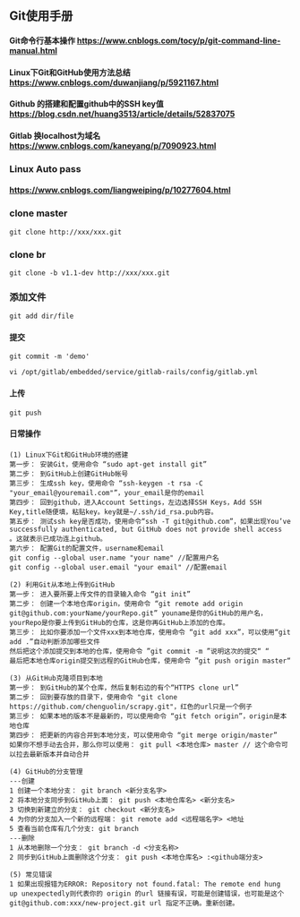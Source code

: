 
## Git使用手册

#### Git命令行基本操作 https://www.cnblogs.com/tocy/p/git-command-line-manual.html
#### Linux下Git和GitHub使用方法总结 https://www.cnblogs.com/duwanjiang/p/5921167.html
#### Github 的搭建和配置github中的SSH key值 https://blog.csdn.net/huang3513/article/details/52837075
#### Gitlab 换localhost为域名 https://www.cnblogs.com/kaneyang/p/7090923.html

### Linux Auto pass
#### https://www.cnblogs.com/liangweiping/p/10277604.html

### clone master
`git clone http://xxx/xxx.git`

### clone br
`git clone -b v1.1-dev http://xxx/xxx.git`

### 添加文件
`git add dir/file`

#### 提交
`git commit -m 'demo'`

`vi /opt/gitlab/embedded/service/gitlab-rails/config/gitlab.yml`

#### 上传
`git push`

#### 日常操作
```
(1) Linux下Git和GitHub环境的搭建
第一步： 安装Git，使用命令 “sudo apt-get install git”
第二步： 到GitHub上创建GitHub帐号
第三步： 生成ssh key，使用命令 “ssh-keygen -t rsa -C "your_email@youremail.com"”，your_email是你的email
第四步： 回到github，进入Account Settings，左边选择SSH Keys，Add SSH Key,title随便填，粘贴key。key就是~/.ssh/id_rsa.pub内容。
第五步： 测试ssh key是否成功，使用命令“ssh -T git@github.com”，如果出现You’ve successfully authenticated, but GitHub does not provide shell access 。这就表示已成功连上github。
第六步： 配置Git的配置文件，username和email
git config --global user.name "your name" //配置用户名
git config --global user.email "your email" //配置email

(2) 利用Git从本地上传到GitHub
第一步： 进入要所要上传文件的目录输入命令 “git init”
第二步： 创建一个本地仓库origin，使用命令 “git remote add origin git@github.com:yourName/yourRepo.git” youname是你的GitHub的用户名，yourRepo是你要上传到GitHub的仓库，这是你再GitHub上添加的仓库。
第三步： 比如你要添加一个文件xxx到本地仓库，使用命令 “git add xxx”，可以使用“git add .”自动判断添加哪些文件
然后把这个添加提交到本地的仓库，使用命令 ”git commit -m ”说明这次的提交“ “
最后把本地仓库origin提交到远程的GitHub仓库，使用命令 ”git push origin master“

(3) 从GitHub克隆项目到本地
第一步： 到GitHub的某个仓库，然后复制右边的有个“HTTPS clone url”
第二步： 回到要存放的目录下，使用命令 "git clone https://github.com/chenguolin/scrapy.git"，红色的url只是一个例子
第三步： 如果本地的版本不是最新的，可以使用命令 “git fetch origin”，origin是本地仓库
第四步： 把更新的内容合并到本地分支，可以使用命令 “git merge origin/master”
如果你不想手动去合并，那么你可以使用： git pull <本地仓库> master // 这个命令可以拉去最新版本并自动合并

(4) GitHub的分支管理
---创建
1 创建一个本地分支： git branch <新分支名字>
2 将本地分支同步到GitHub上面： git push <本地仓库名> <新分支名>
3 切换到新建立的分支： git checkout <新分支名>
4 为你的分支加入一个新的远程端： git remote add <远程端名字> <地址
5 查看当前仓库有几个分支: git branch
---删除
1 从本地删除一个分支： git branch -d <分支名称>
2 同步到GitHub上面删除这个分支： git push <本地仓库名> :<github端分支>

(5) 常见错误
1 如果出现报错为ERROR: Repository not found.fatal: The remote end hung up unexpectedly则代表你的 origin 的url 链接有误，可能是创建错误，也可能是这个 git@github.com:xxx/new-project.git url 指定不正确。重新创建。
```
